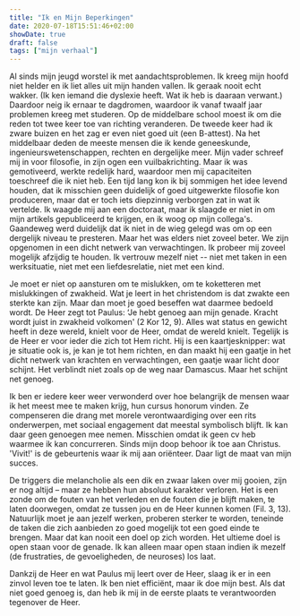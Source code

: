 ```yaml
---
title: "Ik en Mijn Beperkingen"
date: 2020-07-18T15:51:46+02:00
showDate: true
draft: false
tags: ["mijn verhaal"]
---
```


Al sinds mijn jeugd worstel ik met aandachtsproblemen. Ik kreeg mijn hoofd niet helder en ik liet alles uit mijn handen vallen. Ik geraak nooit echt wakker.  (Ik ken iemand die dyslexie heeft. Wat ik heb is daaraan verwant.) Daardoor neig ik ernaar te dagdromen, waardoor ik vanaf twaalf jaar problemen kreeg met studeren. Op de middelbare school moest ik om die reden tot twee keer toe van richting veranderen. De tweede keer had ik zware buizen en het zag er even niet goed uit (een B-attest). Na het middelbaar deden de meeste mensen die ik kende geneeskunde, ingenieurswetenschappen, rechten en dergelijke meer. Mijn vader schreef mij in voor filosofie, in zijn ogen een vuilbakrichting. Maar ik was gemotiveerd, werkte redelijk hard, waardoor men mij capaciteiten toeschreef die ik niet heb. Een tijd lang kon ik bij sommigen het idee levend houden, dat ik misschien geen duidelijk of goed uitgewerkte filosofie kon produceren, maar dat er toch iets diepzinnig verborgen zat in wat ik vertelde. Ik waagde mij aan een doctoraat, maar ik slaagde er niet in om mijn artikels gepubliceerd te krijgen, en ik woog op mijn collega's. Gaandeweg werd duidelijk dat ik niet in de wieg gelegd was om op een dergelijk niveau te presteren. Maar het was elders niet zoveel beter. We zijn opgenomen in een dicht netwerk van verwachtingen. Ik probeer mij zoveel mogelijk afzijdig te houden. Ik vertrouw mezelf niet -- niet met taken in een werksituatie, niet met een liefdesrelatie, niet met een kind. 

Je moet er niet op aansturen om te mislukken, om te koketteren met mislukkingen of zwakheid. Wat je leert in het christendom is dat zwakte een sterkte kan zijn. Maar dan moet je goed beseffen wat daarmee bedoeld wordt. De Heer zegt tot Paulus: ‘Je hebt genoeg aan mijn genade. Kracht wordt juist in zwakheid volkomen' (2 Kor 12, 9). Alles wat status en gewicht heeft in deze wereld, knielt voor de Heer, omdat de wereld knielt. Tegelijk is de Heer er voor ieder die zich tot Hem richt. Hij is een kaartjesknipper: wat je situatie ook is, je kan je tot hem richten, en dan maakt hij een gaatje in het dicht netwerk van krachten en verwachtingen, een gaatje waar licht door schijnt. Het verblindt niet zoals op de weg naar Damascus. Maar het schijnt net genoeg.

Ik ben er iedere keer weer verwonderd over hoe belangrijk de mensen waar ik het meest mee te maken krijg, hun cursus honorum vinden. Ze compenseren die drang met morele verontwaardiging over een rits onderwerpen, met sociaal engagement dat meestal symbolisch blijft. Ik kan daar geen genoegen mee nemen. Misschien omdat ik geen cv heb waarmee ik kan concurreren. Sinds mijn doop behoor ik toe aan Christus. 'Vivit!' is de gebeurtenis waar ik mij aan oriënteer. Daar ligt de maat van mijn succes.

De triggers die melancholie als een dik en zwaar laken over mij gooien, zijn er nog altijd – maar ze hebben hun absoluut karakter verloren. Het is een zonde om de fouten van het verleden en de fouten die je blijft maken, te laten doorwegen, omdat ze tussen jou en de Heer kunnen komen (Fil. 3, 13). Natuurlijk moet je aan jezelf werken, proberen sterker te worden, teneinde de taken die zich aanbieden zo goed mogelijk tot een goed einde te brengen. Maar dat kan nooit een doel op zich worden. Het ultieme doel is open staan voor de genade. Ik kan alleen maar open staan indien ik mezelf (de frustraties, de gevoeligheden, de neuroses) los laat. 

Dankzij de Heer en wat Paulus mij leert over de Heer, slaag ik er in een zinvol leven toe te laten. Ik ben niet efficiënt, maar ik doe mijn best. Als dat niet goed genoeg is, dan heb ik mij in de eerste plaats te verantwoorden tegenover de Heer. 